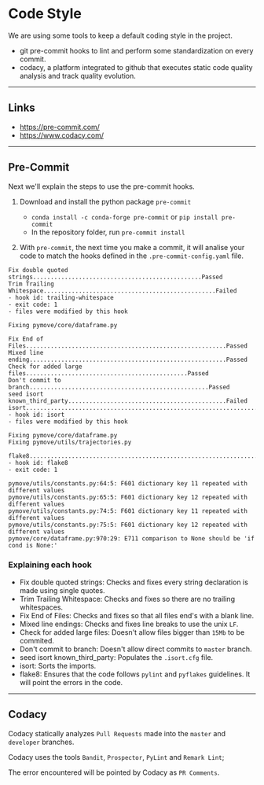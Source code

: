 # Code Style

We are using some tools to keep a default coding style in the project.
-   git pre-commit hooks to lint and perform some standardization on every commit.
-   codacy,  a platform integrated to github that executes static code quality analysis and track quality evolution.

---

## Links
-   <https://pre-commit.com/>
-   <https://www.codacy.com/>

---

## Pre-Commit

Next we'll explain the steps to use the pre-commit hooks.

1.  Download and install the python package `pre-commit`
    -   `conda install -c conda-forge pre-commit` or `pip install pre-commit`
    -   In the repository folder, run `pre-commit install`

2.  With `pre-commit`, the next time you make a commit, it will analise your code to match the hooks defined in the `.pre-commit-config.yaml` file.
```text
Fix double quoted strings................................................Passed
Trim Trailing Whitespace.................................................Failed
- hook id: trailing-whitespace
- exit code: 1
- files were modified by this hook

Fixing pymove/core/dataframe.py

Fix End of Files.........................................................Passed
Mixed line ending........................................................Passed
Check for added large files..............................................Passed
Don't commit to branch...................................................Passed
seed isort known_third_party.............................................Failed
isort....................................................................Failed
- hook id: isort
- files were modified by this hook

Fixing pymove/core/dataframe.py
Fixing pymove/utils/trajectories.py

flake8...................................................................Failed
- hook id: flake8
- exit code: 1

pymove/utils/constants.py:64:5: F601 dictionary key 11 repeated with different values
pymove/utils/constants.py:65:5: F601 dictionary key 12 repeated with different values
pymove/utils/constants.py:74:5: F601 dictionary key 11 repeated with different values
pymove/utils/constants.py:75:5: F601 dictionary key 12 repeated with different values
pymove/core/dataframe.py:970:29: E711 comparison to None should be 'if cond is None:'

```

### Explaining each hook

-   Fix double quoted strings: Checks and fixes every string declaration is made using single quotes.
-   Trim Trailing Whitespace: Checks and fixes so there are no trailing whitespaces.
-   Fix End of Files: Checks and fixes so that all files end's with a blank line.
-   Mixed line endings: Checks and fixes line breaks to use the unix `LF`.
-   Check for added large files: Doesn't allow files bigger than `15Mb` to be commited.
-   Don't commit to branch: Doesn't allow direct commits to `master` branch.
-   seed isort known_third_party: Populates the `.isort.cfg` file.
-   isort: Sorts the imports.
-   flake8: Ensures that the code follows `pylint` and `pyflakes` guidelines. It will point the errors in the code.

---

## Codacy

Codacy statically analyzes `Pull Requests` made into the `master` and `developer` branches.

Codacy uses the tools `Bandit`, `Prospector`, `PyLint` and `Remark Lint`;

The error encountered will be pointed by Codacy as `PR Comments`.
